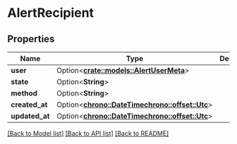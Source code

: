 # AlertRecipient

## Properties

Name | Type | Description | Notes
------------ | ------------- | ------------- | -------------
**user** | Option<[**crate::models::AlertUserMeta**](AlertUserMeta.md)> |  | [optional]
**state** | Option<**String**> |  | [optional]
**method** | Option<**String**> |  | [optional]
**created_at** | Option<[**chrono::DateTime<chrono::offset::Utc>**](chrono::DateTime<chrono::offset::Utc>.md)> |  | [optional]
**updated_at** | Option<[**chrono::DateTime<chrono::offset::Utc>**](chrono::DateTime<chrono::offset::Utc>.md)> |  | [optional]

[[Back to Model list]](../README.md#documentation-for-models) [[Back to API list]](../README.md#documentation-for-api-endpoints) [[Back to README]](../README.md)


